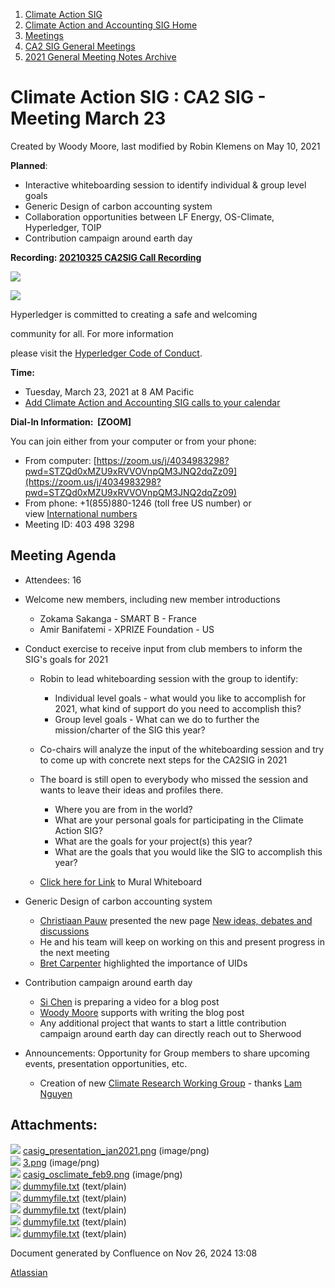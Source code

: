 1. [Climate Action SIG](index.html)
2. [Climate Action and Accounting SIG Home](Climate-Action-and-Accounting-SIG-Home_19005445.html)
3. [Meetings](Meetings_19005583.html)
4. [CA2 SIG General Meetings](CA2-SIG-General-Meetings_19006785.html)
5. [2021 General Meeting Notes Archive](2021-General-Meeting-Notes-Archive_19006648.html)

# Climate Action SIG : CA2 SIG - Meeting March 23

Created by Woody Moore, last modified by Robin Klemens on May 10, 2021

**Planned**:

- Interactive whiteboarding session to identify individual &amp; group level goals
- Generic Design of carbon accounting system
- Collaboration opportunities between LF Energy, OS-Climate, Hyperledger, TOIP
- Contribution campaign around earth day

**Recording: [20210325 CA2SIG Call Recording](#)**

![](https://wiki.hyperledger.org/download/attachments/29034696/Antitrustnotice.png?version=1&modificationDate=1581695654000&api=v2)

![](https://wiki.hyperledger.org/download/attachments/2392771/welcome.png?version=2&modificationDate=1572450107000&api=v2)

Hyperledger is committed to creating a safe and welcoming

community for all. For more information

please visit the [Hyperledger Code of Conduct](https://lf-hyperledger.atlassian.net/wiki/spaces/HYP/pages/19595281/Hyperledger+Code+of+Conduct).

**Time:**

- Tuesday, March 23, 2021 at 8 AM Pacific
- [Add Climate Action and Accounting SIG calls to your calendar](https://lists.hyperledger.org/g/climate-sig/ics/invite.ics?repeatid=24572)

**Dial-In Information:  \[ZOOM]**

You can join either from your computer or from your phone:

- From computer: [https://zoom.us/j/4034983298?pwd=STZQd0xMZU9xRVVOVnpQM3JNQ2dqZz09](https://zoom.us/j/4034983298?pwd=STZQd0xMZU9xRVVOVnpQM3JNQ2dqZz09)
- From phone: +1(855)880-1246 (toll free US number) or view [International numbers](https://zoom.us/u/bAaJoyznp)
- Meeting ID: 403 498 3298

## **Meeting Agenda**

- Attendees: 16
- Welcome new members, including new member introductions
  
  - Zokama Sakanga - SMART B - France
  - Amir Banifatemi - XPRIZE Foundation - US
- Conduct exercise to receive input from club members to inform the SIG's goals for 2021
  
  - Robin to lead whiteboarding session with the group to identify:
    
    - Individual level goals - what would you like to accomplish for 2021, what kind of support do you need to accomplish this?
    - Group level goals - What can we do to further the mission/charter of the SIG this year?
  - Co-chairs will analyze the input of the whiteboarding session and try to come up with concrete next steps for the CA2SIG in 2021
  - The board is still open to everybody who missed the session and wants to leave their ideas and profiles there.
    
    - Where you are from in the world?
    - What are your personal goals for participating in the Climate Action SIG?
    - What are the goals for your project(s) this year?
    - What are the goals that you would like the SIG to accomplish this year?
  - [Click here for Link](https://app.mural.co/t/hyperledgerca2sig0863/m/hyperledgerca2sig0863/1615996237143/ccc1815cb0583f76b034d2c1bb79ba67d93da1c) to Mural Whiteboard
- Generic Design of carbon accounting system
  
  - [Christiaan Pauw](https://lf-hyperledger.atlassian.net/wiki/people/5d7546015a4d810d2c4dc927?ref=confluence) presented the new page [New ideas, debates and discussions](https://lf-hyperledger.atlassian.net/wiki/display/CASIG/New+ideas%2C+debates+and+discussions)
  - He and his team will keep on working on this and present progress in the next meeting
  - [Bret Carpenter](https://lf-hyperledger.atlassian.net/wiki/people/5c77044868d7c7696e55d54b?ref=confluence) highlighted the importance of UIDs
- Contribution campaign around earth day
  
  - [Si Chen](https://lf-hyperledger.atlassian.net/wiki/people/557058:c49c10c4-25bf-4187-b582-b521c3c33223?ref=confluence) is preparing a video for a blog post
  - [Woody Moore](https://lf-hyperledger.atlassian.net/wiki/people/70121:310f5eae-a11b-435a-ae52-42b0a796fe0b?ref=confluence) supports with writing the blog post
  - Any additional project that wants to start a little contribution campaign around earth day can directly reach out to Sherwood
- Announcements: Opportunity for Group members to share upcoming events, presentation opportunities, etc.
  
  - Creation of new [Climate Research Working Group](https://lf-hyperledger.atlassian.net/wiki/display/CASIG/Climate+Research+Working+Group) - thanks [Lam Nguyen](https://lf-hyperledger.atlassian.net/wiki/people/712020:61b84c88-58c9-4599-a9a5-6da98840b618?ref=confluence)

## Attachments:

![](images/icons/bullet_blue.gif) [casig\_presentation\_jan2021.png](attachments/19006911/19006915.png) (image/png)  
![](images/icons/bullet_blue.gif) [3.png](attachments/19006911/19006917.png) (image/png)  
![](images/icons/bullet_blue.gif) [casig\_osclimate\_feb9.png](attachments/19006911/19006914.png) (image/png)  
![](images/icons/bullet_blue.gif) [dummyfile.txt](attachments/19006911/19006912.txt) (text/plain)  
![](images/icons/bullet_blue.gif) [dummyfile.txt](attachments/19006911/19006913.txt) (text/plain)  
![](images/icons/bullet_blue.gif) [dummyfile.txt](attachments/19006911/19006916.txt) (text/plain)  
![](images/icons/bullet_blue.gif) [dummyfile.txt](attachments/19006911/19006918.txt) (text/plain)  
![](images/icons/bullet_blue.gif) [dummyfile.txt](attachments/19006911/19007005.txt) (text/plain)

Document generated by Confluence on Nov 26, 2024 13:08

[Atlassian](http://www.atlassian.com/)
